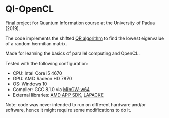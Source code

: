 # QI-OpenCL
Final project for Quantum Information course at the University of Padua (2019). 

The code implements the shifted [QR algorithm](https://en.wikipedia.org/wiki/QR_algorithm) to find the lowest eigenvalue of a random hermitian matrix.

Made for learning the basics of parallel computing and OpenCL.

Tested with the following configuration:
- CPU: Intel Core i5 4670
- GPU: AMD Radeon HD 7870
- OS: Windows 10
- Compiler: GCC 8.1.0 via [MinGW-w64](https://www.mingw-w64.org/)
- External libraries: [AMD APP SDK](https://en.wikipedia.org/wiki/AMD_APP_SDK), [LAPACKE](https://www.netlib.org/lapack/lapacke.html)

Note: code was never intended to run on different hardware and/or software, hence it might require some modifications to do it.
